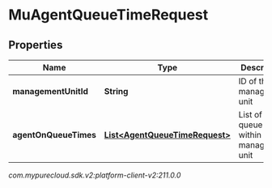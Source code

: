 # MuAgentQueueTimeRequest


## Properties

| Name | Type | Description | Notes |
| ------------ | ------------- | ------------- | ------------- |
| **managementUnitId** | **String** | ID of the management unit |  |
| **agentOnQueueTimes** | [**List&lt;AgentQueueTimeRequest&gt;**](AgentQueueTimeRequest) | List of Agent queue times within the management unit |  |




_com.mypurecloud.sdk.v2:platform-client-v2:211.0.0_
